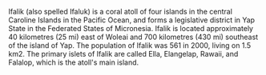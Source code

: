 
Ifalik (also spelled Ifaluk) is a coral atoll of four islands in the central Caroline Islands in the Pacific Ocean, and forms a legislative district in Yap State in the Federated States of Micronesia. Ifalik is located approximately 40 kilometres (25 mi) east of Woleai and 700 kilometres (430 mi) southeast of the island of Yap. The population of Ifalik was 561 in 2000, living on 1.5 km2. The primary islets of Ifalik are called Ella, Elangelap, Rawaii, and Falalop, which is the atoll's main island.
